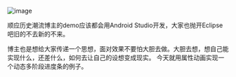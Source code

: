 

![image](http://img.blog.csdn.net/20151209172355153)


顺应历史潮流博主的demo应该都会用Android Studio开发，大家也抛开Eclipse吧旧的不去新的不来。

博主也是想给大家传递一个思想，面对效果不要怕大胆去做。大胆去想，想自己能实现什么，还差什么，如何去让自己的设想变成现实。 
今天就用属性动画实现一个动态多阶段进度条的例子。

